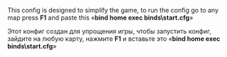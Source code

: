 This config is designed to simplify the game, to run the config go to any map press **F1** and paste this 
«**bind home exec binds\start.cfg**»


Этот конфиг создан для упрощения игры, чтобы запустить конфиг, зайдите на любую карту, нажмите **F1** и вставьте это 
«**bind home exec binds\start.cfg**»
